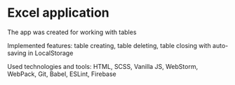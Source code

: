 # Excel application

The app was created for working with tables

Implemented features: table creating, table deleting, table closing with auto-saving in LocalStorage

Used technologies and tools: HTML, SCSS, Vanilla JS, WebStorm, WebPack, Git, Babel, ESLint, Firebase
